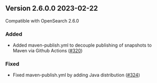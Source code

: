 ## Version 2.6.0.0 2023-02-22

Compatible with OpenSearch 2.6.0

### Added
* Added maven-publish.yml to decouple publishing of snapshots to Maven via Github Actions ([#320](https://github.com/opensearch-project/job-scheduler/pull/320))

### Fixed
* Fixed maven-publish.yml by adding Java distribution ([#324](https://github.com/opensearch-project/job-scheduler/pull/324))
